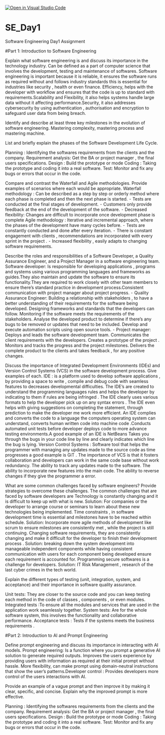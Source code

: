 [![Open in Visual Studio Code](https://classroom.github.com/assets/open-in-vscode-2e0aaae1b6195c2367325f4f02e2d04e9abb55f0b24a779b69b11b9e10269abc.svg)](https://classroom.github.com/online_ide?assignment_repo_id=18363915&assignment_repo_type=AssignmentRepo)
# SE_Day1
Software Engineering Day1 Assignment

#Part 1: Introduction to Software Engineering

Explain what software engineering is and discuss its importance in the technology industry.
Can be defined as a part of computer science that involves the development, testing and maintenance of softwares. Software engineering is important because it is reliable, it ensures the software runs as required without and follows industry standards this is essential for industries like security , health or even finance. Efficiency, helps with the developer with workflow and ensures that the code is up to standard with requirements.Scalability and Flexibility, it also helps systems handle large data without it affecting performance.Security, it also addresses cybersecurity by using authentication , authorisation and encryption to safeguard user data from being breach. 



Identify and describe at least three key milestones in the evolution of software engineering.
Mastering complexity, mastering process and mastering machine.

List and briefly explain the phases of the Software Development Life Cycle.

Planning : Identifying the softwares requirements from the clients and the company.
Requirement analysis: Get the BA or project manager , the final users specifications.
Design : Build the prototype or mode
Coding : Taking the prototype and coding it into a real software.
Test: Monitor and fix any bugs or errors that occur in the code.

Compare and contrast the Waterfall and Agile methodologies. Provide examples of scenarios where each would be appropriate.
Waterfall methodology : Can be described as a step by step or orderly method where each phase is completed and then the next phase is started. 
	⁃	Tests are conducted at the final stages of development. 
	⁃	Customers only provide feedback at the end of the development of the software.
	⁃	Decreased flexibility: Changes are difficult to incorporate once development phase is complete
Agile methodology : Iterative and incremental approach, where the phases of the development have many cycles before.
	⁃	Tests are constantly conducted and done after every iteration.
	⁃	There is constant engagement with clients , recommendations are incorporated with every sprint in the project .
	⁃	Increased flexibility , easily adapts to changing software requirements.


Describe the roles and responsibilities of a Software Developer, a Quality Assurance Engineer, and a Project Manager in a software engineering team.
Software developer: Is responsible for developing applications , programs and systems using various programming languages and frameworks as guides.They also maintain and update the software to ensure its functionality.They are required to work closely with other team members to ensure there’s standard practice in development process.Consistent communication with project manager about project progress. 
	⁃	Quality Assurance Engineer: Building a relationship with stakeholders , to have a better understanding of their requirements for the software being developed. Designing frameworks and standards that the developers can follow. Monitoring if the software meets the requirements of the stakeholders. Analyse the developed product to determine if there’s any bugs to be removed or updates that need to be included. Develop and execute automation scripts using open source tools.
	⁃	Project manager: Deploys and leads the software development team.
Communicates the client requirements with the developers. Creates a prototype of the project . Monitors and tracks the progress and the project milestones. Delivers the complete product to the clients and takes feedback , for any positive changes.


Discuss the importance of Integrated Development Environments (IDEs) and Version Control Systems (VCS) in the software development process. Give examples of each.
IDE : is a platform used to develop software applications , by providing a space to write , compile and debug code with seamless features to decreases developmental difficulties. The IDE’s are created to understand the programming languages rules and helps the developer by indicating to them if rules are being infringed . The IDE clearly uses various formats to help the developer pick up on any syntax errors . The IDE even helps with giving suggestions on completing the statement, through prediction to make the developer me work more efficient. An IDE  complies and converts the code to a language the computers operating system can understand, converts human written code into machine code .Conducts automated unit tests before developer deploys code to more advance testing environments.A good example of an IDE is NetBeans 
Takes you through the bugs in your code line by line and clearly indicates which line the bug is lying. 
Version Control Systems : Software tool that helps the programmer with managing any updates made to the source code as time progresses a good example is GiT .
The importance of VCS is that it fosters collaboration and developers can work in the same code base without work redundancy. The ability to track any updates made to the software. The ability to incorporate new features into the main code. The ability to reverse changes if they give the programmer a error.

What are some common challenges faced by software engineers? Provide strategies to overcome these challenges.
The common challenges that are faced by software developers are Technology is constantly changing and it is difficult to keep up with what is new. Solution: For companies or the developer to arrange course or seminars to learn about these new technologies being implemented.
Time constraints , in software development time is essential and milestones have to be reached within schedule. Solution: Incorporate more agile methods of development like scrum to ensure milestones are consistently met , while the project is still continuing.
Changing software requirements, they are consistently changing and make it difficult for the developer to finish their development process . Solution: breaking down the system development into manageable independent components while having consistent communication with users for each component being developed ensure each requirement is accounted for. Programming secure softwares is a challenge for developers. Solution: IT Risk Management , research of the last cyber crimes in the tech world. 


Explain the different types of testing (unit, integration, system, and acceptance) and their importance in software quality assurance.

Unit tests: They are closer to the source code and you can keep testing each method in the code of classes , components , or even modules.
Integrated tests :To ensure all the modules and services that are used in the application work seamlessly together.
System tests: Are for the whole software system, this involves the functionality and collaborative performance.
Acceptance tests : Tests if the systems meets the business requirements .


#Part 2: Introduction to AI and Prompt Engineering


Define prompt engineering and discuss its importance in interacting with AI models.
Prompt engineering: Is a function where you prompt a generative AI solution to generate required outputs. Improves the users experience by providing users with information as required at their initial prompt without hassle. More flexibility, can make prompt using domain-neutral instructions that show the user’s patterns.Developer control : Provides developers more control of the users interactions with AI.


Provide an example of a vague prompt and then improve it by making it clear, specific, and concise. Explain why the improved prompt is more effective.

Planning : Identifying the softwares requirements from the clients and the company.
Requirement analysis: Get the BA or project manager , the final users specifications.
Design : Build the prototype or mode
Coding : Taking the prototype and coding it into a real software.
Test: Monitor and fix any bugs or errors that occur in the code.
